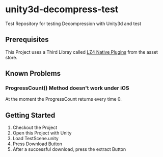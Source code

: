 # unity3d-decompress-test
Test Repository for testing Decompression with Unity3d and test

## Prerequisites
This Project uses a Third Libray called [LZ4 Native Plugins](https://www.assetstore.unity3d.com/en/#!/content/12674) from the asset store.

## Known Problems

### ProgressCount() Method doesn't work under iOS
At the moment the ProgressCount returns every time 0.

## Getting Started
1. Checkout the Project
2. Open this Project with Unity
3. Load TestScene.unity
4. Press Download Button
5. After a successful download, press the extract Button
